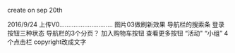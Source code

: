 

create on sep 20th

2016/9/24 上传V0…………………………
     图片03做刷新效果
     导航栏的搜索条
     登录按钮三种状态
     导航栏的3个分页？
     加入购物车按钮 查看更多按钮
     “活动"
     “小组”  4个点击栏
     copyright改成文字
